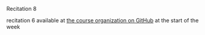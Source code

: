 
<div class="recitation">
<div class="column_date">
<p markdown="block">
Recitation  8<br>

</p>
</div>

<div class="column_recitation">
<p markdown="block">


recitation 6 available at [the course organization on GitHub](https://github.com/nyu-cs201-s20) at the start of the week




</p>
</div>

</div>
